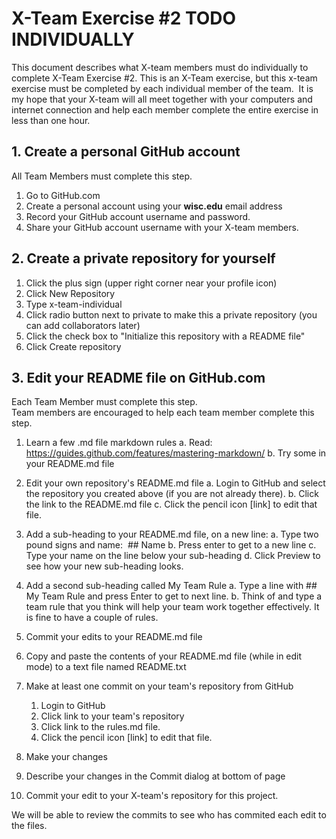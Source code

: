 # X-Team Exercise #2 TODO INDIVIDUALLY

This document describes what X-team members must do individually to complete X-Team Exercise #2. 
This is an X-Team exercise, but this x-team exercise must be completed by each individual member of the team.  
It is my hope that your X-team will all meet together with your computers and internet connection 
and help each member complete the entire exercise in less than one hour.

## 1. Create a personal GitHub account

All Team Members must complete this step.

  1. Go to GitHub.com
  2. Create a personal account using your __wisc.edu__ email address
  3. Record your GitHub account username and password.
  4. Share your GitHub account username with your X-team members.

## 2. Create a private repository for yourself

  1. Click the plus sign (upper right corner near your profile icon)
  2. Click New Repository
  3. Type x-team-individual
  4. Click radio button next to private to make this a private repository (you can add collaborators later)
  5. Click the check box to "Initialize this repository with a README file"
  6. Click Create repository

## 3. Edit your README file on GitHub.com

Each Team Member must complete this step.  
Team members are encouraged to help each team member complete this step.

  1. Learn a few .md file markdown rules
     a. Read: https://guides.github.com/features/mastering-markdown/
     b. Try some in your README.md file
     
  2. Edit your own repository's README.md file
     a. Login to GitHub and select the repository you created above (if you are not already there).
     b. Click the link to the README.md file
     c. Click the pencil icon [link] to edit that file.
     
  3. Add a sub-heading to your README.md file, on a new line:
     a. Type two pound signs and name:  ## Name
     b. Press enter to get to a new line
     c. Type your name on the line below your sub-heading
     d. Click Preview to see how your new sub-heading looks.
     
  4. Add a second sub-heading called My Team Rule
     a. Type a line with ## My Team Rule and press Enter to get to next line.
     b. Think of and type a team rule that you think will help your team work together effectively.
     It is fine to have a couple of rules.
     
  5. Commit your edits to your README.md file
  6. Copy and paste the contents of your README.md file (while in edit mode) to a text file named README.txt
  
  3. Make at least one commit on your team's repository from GitHub
     1. Login to GitHub
     2. Click link to your team's repository
     3. Click link to the rules.md file.
     4. Click the pencil icon [link] to edit that file.
  6. Make your changes
  7. Describe your changes in the Commit dialog at bottom of page
  8. Commit your edit to your X-team's repository for this project.

We will be able to review the commits to see who has commited each edit to the files.  

